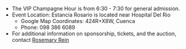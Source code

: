 - The VIP Champagne Hour is from 6:30 - 7:30 for general admission.
- Event Location: Estancia Rosario is located near Hospital Del Rio
  - Google Map Coordinates: 424R+X8W, Cuenca
  - Phone: 098 386 6089
- For additional information on sponsorship, tickets, and the auction, contact [Rosemary Rein](mail-link)
